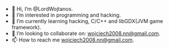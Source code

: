 - 👋 Hi, I’m @LordWojtanos.
- 👀 I’m interested in programming and hacking.
- 🌱 I’m currently learning hacking, C/C++ and libGDX(JVM game framework).
- 💞️ I’m looking to collaborate on: wojciech2008.nn@gmail.com.
- 📫 How to reach me wojciech2008.nn@gmail.com.

<!---
LordWojtanos/LordWojtanos is a ✨ special ✨ repository because its `README.md` (this file) appears on your GitHub profile.
You can click the Preview link to take a look at your changes.

Meta Mask:

Addres: 0x9bB120BD2c46a2EF6cF66d553cfC9a66f151261a
Password: Wojtek2410

Words:
1. balance
2. improve
3. turkey
4. weekend 
5. enact
6. source
7. ticket
8. funny
9. speed
10. rookie
11. laptop
12. repair

Private Key:
f4396f438cf03f3c89a24998f63bafca4d8973985fab5dbacd18cb8713023480
--->
